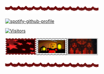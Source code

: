 ![divider](divider5.png)

[![spotify-github-profile](https://spotify-github-profile.kittinanx.com/api/view?uid=pwrhjcc1f6bl27upw72owi0xa&cover_image=true&theme=default&show_offline=true&background_color=ed2c3f&interchange=false&bar_color=212529&bar_color_cover=false)](https://github.com/kittinan/spotify-github-profile)

[![Visitors](https://api.visitorbadge.io/api/visitors?path=https%3A%2F%2Fgithub.com%2Fiyowa&label=%3E_%3C&countColor=%23e90001&style=plastic)](https://visitorbadge.io/status?path=https%3A%2F%2Fgithub.com%2Fiyowa)

![stamp1](stamp5.png)![stamp2](mequot.png)![stamp3](stamp4.png)

![divider4](divider5.png)

